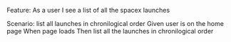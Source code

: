 Feature: As a user I see a list of all the spacex launches

Scenario: list all launches in chronilogical order
Given user is on the home page
When page loads
Then list all the launches in chronilogical order
